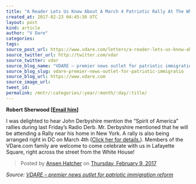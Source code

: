 ```yaml
---
title: "A Reader Lets Us Know About A March 4 Patriotic Rally At The White House"
created_at: 2017-02-23 04:45:38 UTC
layout: post
kind: article
author: "V Dare"
categories: 
tags: 
source_post_url: https://www.vdare.com/letters/a-reader-lets-us-know-about-a-march-4-patriotic-rally-at-the-white-house
source_twitter_url: http://twitter.com/vdar
source_twitter: vdar
source_blog_name: "VDARE – premier news outlet for patriotic immigration reform"
source_blog_slug: vdare-premier-news-outlet-for-patriotic-immigratio
source_blog_url: https://www.vdare.com
source_image_url: 
tweet_id:
permalink: /mntr/:categories/:year/:month/:day/:title/
---
```

<div class="pf-content"><p><strong>Robert Sherwood [<a href="mailto:robert.sherwood@gmail.com">Email him</a>]</strong></p>
<p>I was delighted to hear John Derbyshire mention the “Spirit of America” rallies during last Friday’s Radio Derb. Mr. Derbyshire mentioned that he will be attending a Rally near his home in New York. A rally is also being arranged right in DC on <span data-term="goog_1777268414">March 4th</span> (<a href="https://www.facebook.com/events/782817955203096/?active_tab=about" data-saferedirecturl="https://www.google.com/url?hl=en&amp;q=https://www.facebook.com/events/782817955203096/?active_tab%3Dabout&amp;source=gmail&amp;ust=1487916179577000&amp;usg=AFQjCNH-kyS8q0V3AkmIjZZbYQHvvtWFag">Click her for details.</a>). Members of the VDare.com family are welcome to come celebrate with us in Lafayette Square, right across the street from the White House!</p><!-- TAG START { player: "7518-804336-VDare - Outstream - Rev", owner: "ONE Video by AOL", for: "ONE Video by AOL" - BEINJS } --><div id="57966237cc52c74a5e1363c4" class="vdb_player vdb_57966237cc52c74a5e1363c456bcd17ce4b018167fea5539">    <script type="text/javascript" src="//delivery.vidible.tv/jsonp/pid=57966237cc52c74a5e1363c4/56bcd17ce4b018167fea5539_bein.js"></script></div><!-- TAG END { date: 07/25/16 } -->
<div id="fb-root"></div>
<p><script>(function(d, s, id) {  var js, fjs = d.getElementsByTagName(s)[0];  if (d.getElementById(id)) return;  js = d.createElement(s); js.id = id;  js.src = "//connect.facebook.net/en_US/sdk.js#xfbml=1&version=v2.3";  fjs.parentNode.insertBefore(js, fjs);}(document, 'script', 'facebook-jssdk'));</script></p>
<div class="fb-post" data-href="https://www.facebook.com/photo.php?fbid=1587320171297236&amp;set=gm.787303608087864&amp;type=3&amp;theater" data-width="500">
<blockquote cite="https://www.facebook.com/photo.php?fbid=1587320171297236&amp;set=gm.787303608087864&amp;type=3" class="fb-xfbml-parse-ignore"><p>Posted by <a href="https://www.facebook.com/ansen.hatcher">Ansen Hatcher</a> on&nbsp;<a href="https://www.facebook.com/photo.php?fbid=1587320171297236&amp;set=gm.787303608087864&amp;type=3">Thursday, February 9, 2017</a></p></blockquote>
</div>
</div><div class="">
    <i>Source: <a href="https://www.vdare.com">VDARE – premier news outlet for patriotic immigration reform</a></i>
</div>
